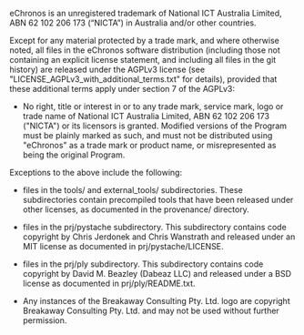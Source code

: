 <!---
eChronos Real-Time Operating System
Copyright (C) 2015  National ICT Australia Limited (NICTA), ABN 62 102 206 173.

This program is free software: you can redistribute it and/or modify
it under the terms of the GNU Affero General Public License as published by
the Free Software Foundation, version 3, provided that these additional
terms apply under section 7:

  No right, title or interest in or to any trade mark, service mark, logo
  or trade name of of National ICT Australia Limited, ABN 62 102 206 173
  ("NICTA") or its licensors is granted. Modified versions of the Program
  must be plainly marked as such, and must not be distributed using
  "eChronos" as a trade mark or product name, or misrepresented as being
  the original Program.

This program is distributed in the hope that it will be useful,
but WITHOUT ANY WARRANTY; without even the implied warranty of
MERCHANTABILITY or FITNESS FOR A PARTICULAR PURPOSE.  See the
GNU Affero General Public License for more details.

You should have received a copy of the GNU Affero General Public License
along with this program.  If not, see <http://www.gnu.org/licenses/>.

@TAG(NICTA_DOC_AGPL)
  -->

eChronos is an unregistered trademark of National ICT Australia Limited, ABN 62 102 206 173 (“NICTA”) in Australia and/or other countries.

Except for any material protected by a trade mark, and where otherwise noted, all files in the eChronos software distribution (including those not containing an explicit license statement, and including all files in the git history) are released under the AGPLv3 license (see "LICENSE_AGPLv3_with_additional_terms.txt" for details), provided that these additional terms apply under section 7 of the AGPLv3:

- No right, title or interest in or to any trade mark, service mark, logo or trade name of National ICT Australia Limited, ABN 62 102 206 173 ("NICTA") or its licensors is granted. Modified versions of the Program must be plainly marked as such, and must not be distributed using "eChronos" as a trade mark or product name, or misrepresented as being the original Program.

Exceptions to the above include the following:

- files in the tools/ and external_tools/ subdirectories.
These subdirectories contain precompiled tools that have been released under other licenses, as documented in the provenance/ directory.

- files in the prj/pystache subdirectory.
This subdirectory contains code copyright by Chris Jerdonek and Chris Wanstrath and released under an MIT license as documented in prj/pystache/LICENSE.

- files in the prj/ply subdirectory.
This subdirectory contains code copyright by David M. Beazley (Dabeaz LLC) and released under a BSD license as documented in prj/ply/README.txt.

- Any instances of the Breakaway Consulting Pty. Ltd. logo are copyright Breakaway Consulting Pty. Ltd. and may not be used without further permission.
